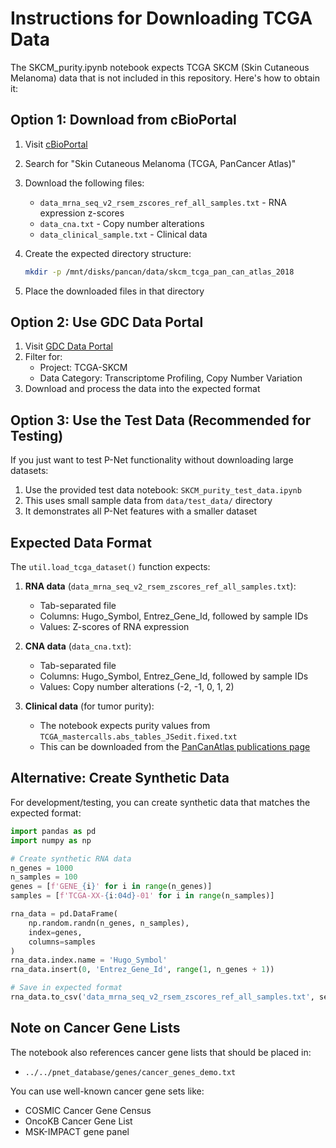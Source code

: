 # Instructions for Downloading TCGA Data

The SKCM_purity.ipynb notebook expects TCGA SKCM (Skin Cutaneous Melanoma) data that is not included in this repository. Here's how to obtain it:

## Option 1: Download from cBioPortal

1. Visit [cBioPortal](https://www.cbioportal.org/)
2. Search for "Skin Cutaneous Melanoma (TCGA, PanCancer Atlas)"
3. Download the following files:
   - `data_mrna_seq_v2_rsem_zscores_ref_all_samples.txt` - RNA expression z-scores
   - `data_cna.txt` - Copy number alterations
   - `data_clinical_sample.txt` - Clinical data

4. Create the expected directory structure:
   ```bash
   mkdir -p /mnt/disks/pancan/data/skcm_tcga_pan_can_atlas_2018
   ```

5. Place the downloaded files in that directory

## Option 2: Use GDC Data Portal

1. Visit [GDC Data Portal](https://portal.gdc.cancer.gov/)
2. Filter for:
   - Project: TCGA-SKCM
   - Data Category: Transcriptome Profiling, Copy Number Variation
3. Download and process the data into the expected format

## Option 3: Use the Test Data (Recommended for Testing)

If you just want to test P-Net functionality without downloading large datasets:

1. Use the provided test data notebook: `SKCM_purity_test_data.ipynb`
2. This uses small sample data from `data/test_data/` directory
3. It demonstrates all P-Net features with a smaller dataset

## Expected Data Format

The `util.load_tcga_dataset()` function expects:

1. **RNA data** (`data_mrna_seq_v2_rsem_zscores_ref_all_samples.txt`):
   - Tab-separated file
   - Columns: Hugo_Symbol, Entrez_Gene_Id, followed by sample IDs
   - Values: Z-scores of RNA expression

2. **CNA data** (`data_cna.txt`):
   - Tab-separated file  
   - Columns: Hugo_Symbol, Entrez_Gene_Id, followed by sample IDs
   - Values: Copy number alterations (-2, -1, 0, 1, 2)

3. **Clinical data** (for tumor purity):
   - The notebook expects purity values from `TCGA_mastercalls.abs_tables_JSedit.fixed.txt`
   - This can be downloaded from the [PanCanAtlas publications page](https://gdc.cancer.gov/about-data/publications/pancanatlas)

## Alternative: Create Synthetic Data

For development/testing, you can create synthetic data that matches the expected format:

```python
import pandas as pd
import numpy as np

# Create synthetic RNA data
n_genes = 1000
n_samples = 100
genes = [f'GENE_{i}' for i in range(n_genes)]
samples = [f'TCGA-XX-{i:04d}-01' for i in range(n_samples)]

rna_data = pd.DataFrame(
    np.random.randn(n_genes, n_samples),
    index=genes,
    columns=samples
)
rna_data.index.name = 'Hugo_Symbol'
rna_data.insert(0, 'Entrez_Gene_Id', range(1, n_genes + 1))

# Save in expected format
rna_data.to_csv('data_mrna_seq_v2_rsem_zscores_ref_all_samples.txt', sep='\t')
```

## Note on Cancer Gene Lists

The notebook also references cancer gene lists that should be placed in:
- `../../pnet_database/genes/cancer_genes_demo.txt`

You can use well-known cancer gene sets like:
- COSMIC Cancer Gene Census
- OncoKB Cancer Gene List
- MSK-IMPACT gene panel